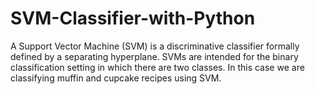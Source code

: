 # SVM-Classifier-with-Python
A Support Vector Machine (SVM) is a discriminative classifier formally defined by a separating hyperplane. SVMs are intended for the binary classification setting in which there are two classes. In this case we are classifying muffin and cupcake recipes using SVM. 
